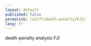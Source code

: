 ```yaml
---
layout: default
published: false
permalink: /v3/fr/death-penalty/FJI/
lang: fr
---
```


death-penalty analysis FJI

